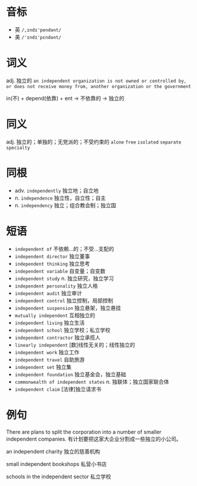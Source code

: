 # 音标

- 英 `/,ɪndɪ'pendənt/`
- 美 `/'ɪndɪ'pɛndənt/`

# 词义

adj. 独立的
`an independent organization is not owned or controlled by, or does not receive money from, another organization or the government`



in(不) + depend(依靠) + ent → 不依靠的 → 独立的

# 同义

adj. 独立的；单独的；无党派的；不受约束的
`alone` `free` `isolated` `separate` `specialty`

# 同根

- adv. `independently` 独立地；自立地
- n. `independence` 独立性，自立性；自主
- n. `independency` 独立；组合教会制；独立国

# 短语

- `independent of` 不依赖…的；不受…支配的
- `independent director` 独立董事
- `independent thinking` 独立思考
- `independent variable` 自变量；自变数
- `independent study` n. 独立研究，独立学习
- `independent personality` 独立人格
- `independent audit` 独立审计
- `independent control` 独立控制，局部控制
- `independent suspension` 独立悬架，独立悬挂
- `mutually independent` 互相独立的
- `independent living` 独立生活
- `independent school` 独立学校；私立学校
- `independent contractor` 独立承揽人
- `linearly independent` [数]线性无关的；线性独立的
- `independent work` 独立工作
- `independent travel` 自助旅游
- `independent set` 独立集
- `independent foundation` 独立基金会，独立基础
- `commonwealth of independent states` n. 独联体；独立国家联合体
- `independent claim` [法律]独立请求书

# 例句

There are plans to split the corporation into a number of smaller independent companies.
有计划要把这家大企业分割成一些独立的小公司。

an independent charity
独立的慈善机构

small independent bookshops
私营小书店

schools in the independent sector
私立学校


